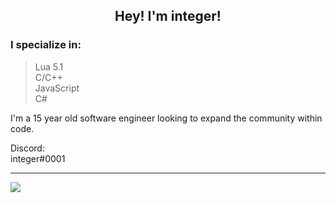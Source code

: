 <p align="center">
 <h2 align="center">Hey! I'm integer!</h2>
</p>

### I specialize in:
> Lua 5.1<br>
> C/C++<br>
> JavaScript<br>
> C#<br>

<div>
 <p>
I'm a 15 year old software engineer looking to expand the community within code.
</p>
</div>

<p align="center">
<p>Discord:<br>integer#0001</p>
</p>


<hr>
<img src="https://tenor.com/bjCaf.gif"/>
